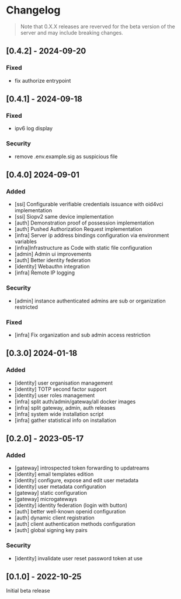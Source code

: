 # Changelog

> Note that 0.X.X releases are reverved for the beta version of the server and may include breaking changes.

## [0.4.2] - 2024-09-20

### Fixed

- fix authorize entrypoint

## [0.4.1] - 2024-09-18

### Fixed

- ipv6 log display

### Security

- remove .env.example.sig as suspicious file

## [0.4.0] 2024-09-01

### Added

- [ssi] Configurable verifiable credentials issuance with oid4vci implementation
- [ssi] Siopv2 same device implementation
- [auth] Demonstration proof of possession implementation
- [auth] Pushed Authorization Request implementation
- [infra] Server ip address bindings configuration via environment variables
- [infra]Infrastructure as Code with static file configuration
- [admin] Admin ui improvements
- [auth] Better identity federation
- [identity] Webauthn integration
- [infra] Remote IP logging

### Security

- [admin] instance authenticated admins are sub or organization restricted

### Fixed

- [infra] Fix organization and sub admin access restriction

## [0.3.0] 2024-01-18

### Added

- [identity] user organisation management
- [identity] TOTP second factor support
- [identity] user roles management
- [infra] split auth/admin/gateway/all docker images
- [infra] split gateway, admin, auth releases
- [infra] system wide installation script
- [infra] gather statistical info on installation

## [0.2.0] - 2023-05-17

### Added

- [gateway] introspected token forwarding to updatreams
- [identity] email templates edition
- [identity] configure, expose and edit user metadata
- [identity] user metadata configuration
- [gateway] static configuration
- [gateway] microgateways
- [identity] identity federation (login with button)
- [auth] better well-known openid configuration
- [auth] dynamic client registration
- [auth] client authentication methods configuration
- [auth] global signing key pairs


### Security

- [identity] invalidate user reset password token at use

## [0.1.0] - 2022-10-25

Initial beta release
